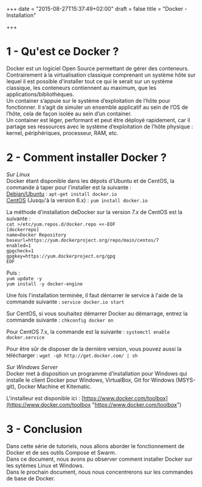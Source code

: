 +++
date = "2015-08-27T15:37:49+02:00"
draft = false
title = "Docker - Installation"

+++

# 1 - Qu'est ce Docker ? #
Docker est un logiciel Open Source permettant de gérer des conteneurs.  
Contrairement à la virtualisation classique comprenant un système hôte sur lequel il est possible d'installer tout ce qui le serait sur un système classique, les conteneurs contiennent au maximum, que les applications/bibliothèques.  
Un container s’appuie sur le système d’exploitation de l’hôte pour fonctionner. Il s’agit de simuler un ensemble applicatif au sein de l’OS de l’hôte, cela de façon isolée au sein d’un container.  
Un container est léger, performant et peut être déployé rapidement, car il partage ses ressources avec le système d’exploitation de l’hôte physique : kernel, périphériques, processeur, RAM, etc.


# 2 - Comment installer Docker ? #
*Sur Linux*   
Docker étant disponible dans les dépots d'Ubuntu et de CentOS, la commande à taper pour l'installer est la suivante :  
<u>Debian/Ubuntu</u> : `apt-get install docker.io`  
<u>CentOS</u> (Jusqu'à la version 6.x) : `yum install docker.io`  

La méthode d'installation deDocker sur la version 7.x de CentOS est la suivante :  
`cat >/etc/yum.repos.d/docker.repo <<-EOF`  
`[dockerrepo]`  
`name=Docker Repository`  
`baseurl=https://yum.dockerproject.org/repo/main/centos/7`  
`enabled=1`  
`gpgcheck=1`  
`gpgkey=https://yum.dockerproject.org/gpg`  
`EOF`  

Puis :  
`yum update -y`  
`yum install -y docker-engine`

Une fois l'installation terminée, il faut démarrer le service à l'aide de la commande suivante : `service docker.io start`

Sur CentOS, si vous souhaitez démarrer Docker au démarrage, entrez la commande suivante : `chkconfig docker on`

Pour CentOS 7.x, la commande est la suivante : `systemctl enable docker.service`

Pour être sûr de disposer de la dernière version, vous pouvez aussi la télécharger : `wget -qO http://get.docker.com/ | sh`

*Sur Windows Server*  
Docker met à disposition un programme d’installation pour Windows qui installe le client Docker pour Windows, VirtualBox, Git for Windows (MSYS-git), Docker Machine et Kitematic. 

L'installeur est disponible ici : [https://www.docker.com/toolbox](https://www.docker.com/toolbox "https://www.docker.com/toolbox")

# 3 - Conclusion #
Dans cette série de tutoriels, nous allons aborder le fonctionnement de Docker et de ses outils Compose et Swarm.  
Dans ce document, nous avons pu observer comment installer Docker sur les sytèmes Linux et Windows.  
Dans le prochain document, nous nous concentrerons sur les commandes de base de Docker.
